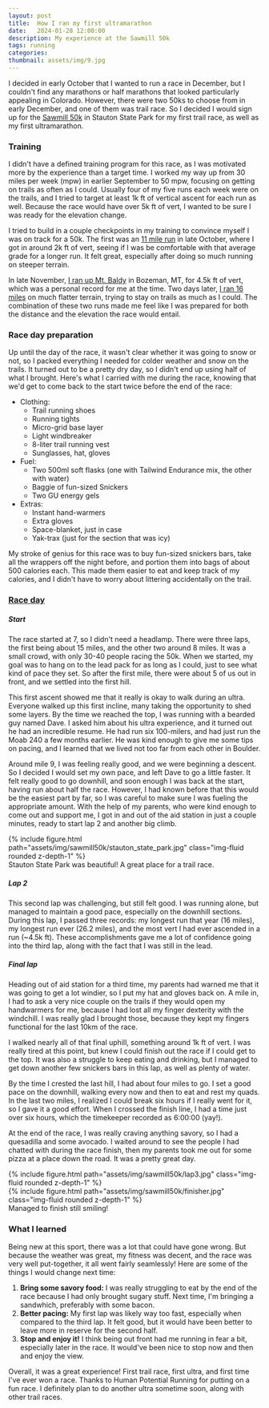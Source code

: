 ```yaml
---
layout: post
title:  How I ran my first ultramarathon
date:   2024-01-28 12:00:00
description: My experience at the Sawmill 50k
tags: running
categories: 
thumbnail: assets/img/9.jpg
---
```


I decided in early October that I wanted to run a race in December, but I couldn't find any marathons or half marathons that looked particularly appealing in Colorado. However, there were two 50ks to choose from in early December, and one of them was trail race. So I decided I would sign up for the [Sawmill 50k](https://humanpotentialrunning.com/sawmill/) in Stauton State Park for my first trail race, as well as my first ultramarathon.

### Training

I didn't have a defined training program for this race, as I was motivated more by the experience than a target time. I worked my way up from 30 miles per week (mpw) in earlier September to 50 mpw, focusing on getting on trails as often as I could. Usually four of my five runs each week were on the trails, and I tried to target at least 1k ft of vertical ascent for each run as well. Because the race would have over 5k ft of vert, I wanted to be sure I was ready for the elevation change.

I tried to build in a couple checkpoints in my training to convince myself I was on track for a 50k. The first was an [11 mile run](https://strava.app.link/S0YViojUJGb) in late October, where I got in around 2k ft of vert, seeing if I was be comfortable with that average grade for a longer run. It felt great, especially after doing so much running on steeper terrain.

In late November, [I ran up Mt. Baldy](https://strava.app.link/9x34W8bUJGb) in Bozeman, MT, for 4.5k ft of vert, which was a personal record for me at the time. Two days later, [I ran 16 miles](https://strava.app.link/7gxjdxfUJGb) on much flatter terrain, trying to stay on trails as much as I could. The combination of these two runs made me feel like I was prepared for both the distance and the elevation the race would entail.

### Race day preparation

Up until the day of the race, it wasn't clear whether it was going to snow or not, so I packed everything I needed for colder weather and snow on the trails. It turned out to be a pretty dry day, so I didn't end up using half of what I brought. Here's what I carried with me during the race, knowing that we'd get to come back to the start twice before the end of the race:

- Clothing:
    - Trail running shoes
    - Running tights
    - Micro-grid base layer
    - Light windbreaker
    - 8-liter trail running vest
    - Sunglasses, hat, gloves
- Fuel:
    - Two 500ml soft flasks (one with Tailwind Endurance mix, the other with water)
    - Baggie of fun-sized Snickers
    - Two GU energy gels
- Extras:
    - Instant hand-warmers
    - Extra gloves
    - Space-blanket, just in case
    - Yak-trax (just for the section that was icy)

My stroke of genius for this race was to buy fun-sized snickers bars, take all the wrappers off the night before, and portion them into bags of about 500 calories each. This made them easier to eat and keep track of my calories, and I didn't have to worry about littering accidentally on the trail.

### [Race day](https://strava.app.link/MS45ewoUJGb)

##### Start
The race started at 7, so I didn't need a headlamp. There were three laps, the first being about 15 miles, and the other two around 8 miles. It was a small crowd, with only 30-40 people racing the 50k. When we started, my goal was to hang on to the lead pack for as long as I could, just to see what kind of pace they set. So after the first mile, there were about 5 of us out in front, and we settled into the first hill.

This first ascent showed me that it really is okay to walk during an ultra. Everyone walked up this first incline, many taking the opportunity to shed some layers. By the time we reached the top, I was running with a bearded guy named Dave. I asked him about his ultra experience, and it turned out he had an incredible resume. He had run six 100-milers, and had just run the Moab 240 a few months earlier. He was kind enough to give me some tips on pacing, and I learned that we lived not too far from each other in Boulder.

Around mile 9, I was feeling really good, and we were beginning a descent. So I decided I would set my own pace, and left Dave to go a little faster. It felt really good to go downhill, and soon enough I was back at the start, having run about half the race. However, I had known before that this would be the easiest part by far, so I was careful to make sure I was fueling the appropriate amount. With the help of my parents, who were kind enough to come out and support me, I got in and out of the aid station in just a couple minutes, ready to start lap 2 and another big climb.

<div class="row mt-3">
    <div class="col-sm mt-3 mt-md-0">
        {% include figure.html path="assets/img/sawmill50k/stauton_state_park.jpg" class="img-fluid rounded z-depth-1" %}
    </div>
</div>
<div class="caption">
    Stauton State Park was beautiful! A great place for a trail race.
</div>

##### Lap 2

This second lap was challenging, but still felt good. I was running alone, but managed to maintain a good pace, especially on the downhill sections. During this lap, I passed three records: my longest run that year (16 miles), my longest run ever (26.2 miles), and the most vert I had ever ascended in a run (~4.5k ft). These accomplishments gave me a lot of confidence going into the third lap, along with the fact that I was still in the lead.

##### Final lap

Heading out of aid station for a third time, my parents had warned me that it was going to get a lot windier, so I put my hat and gloves back on. A mile in, I had to ask a very nice couple on the trails if they would open my handwarmers for me, because I had lost all my finger dexterity with the windchill. I was really glad I brought those, because they kept my fingers functional for the last 10km of the race.

I walked nearly all of that final uphill, something around 1k ft of vert. I was really tired at this point, but knew I could finish out the race if I could get to the top. It was also a struggle to keep eating and drinking, but I managed to get down another few snickers bars in this lap, as well as plenty of water.

By the time I crested the last hill, I had about four miles to go. I set a good pace on the downhill, walking every now and then to eat and rest my quads. In the last two miles, I realized I could break six hours if I really went for it, so I gave it a good effort. When I crossed the finish line, I had a time just over six hours, which the timekeeper recorded as 6:00:00 (yay!).

At the end of the race, I was really craving anything savory, so I had a quesadilla and some avocado. I waited around to see the people I had chatted with during the race finish, then my parents took me out for some pizza at a place down the road. It was a pretty great day.


<div class="row mt-3">
    <div class="col-sm mt-3 mt-md-0">
        {% include figure.html path="assets/img/sawmill50k/lap3.jpg" class="img-fluid rounded z-depth-1" %}
    </div>
<div class="col-sm mt-3 mt-md-0">
        {% include figure.html path="assets/img/sawmill50k/finisher.jpg" class="img-fluid rounded z-depth-1" %}
    </div>
</div>
<div class="caption">
    Managed to finish still smiling!
</div>


### What I learned

Being new at this sport, there was a lot that could have gone wrong. But because the weather was great, my fitness was decent, and the race was very well put-together, it all went fairly seamlessly! Here are some of the things I would change next time:

1. **Bring some savory food:** I was really struggling to eat by the end of the race because I had only brought sugary stuff. Next time, I'm bringing a sandwhich, preferably with some bacon.
2. **Better pacing:** My first lap was likely way too fast, especially when compared to the third lap. It felt good, but it would have been better to leave more in reserve for the second half.
3. **Stop and enjoy it!** I think being out front had me running in fear a bit, especially later in the race. It would've been nice to stop now and then and enjoy the view.

Overall, it was a great experience! First trail race, first ultra, and first time I've ever won a race. Thanks to Human Potential Running for putting on a fun race. I definitely plan to do another ultra sometime soon, along with other trail races.
